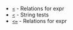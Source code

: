- [`<`](https://www.gnu.org/software/coreutils/manual/html_node/Relations-for-expr.html#index-_003c) - Relations for expr
- [`<`](https://www.gnu.org/software/coreutils/manual/html_node/String-tests.html#index-_003c-1) - String tests
- [`<=`](https://www.gnu.org/software/coreutils/manual/html_node/Relations-for-expr.html#index-_003c_003d) - Relations for expr
